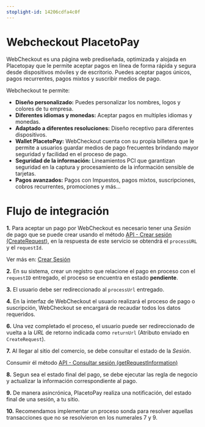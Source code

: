 ```yaml
---
stoplight-id: 14206cdfa4c0f
---
```


# Webcheckout PlacetoPay

WebCheckout es una página web prediseñada, optimizada y alojada en Placetopay que le permite aceptar pagos en línea de forma rápida y segura desde dispositivos móviles y de escritorio. Puedes aceptar pagos únicos, pagos recurrentes, pagos mixtos y suscribir medios de pago.

Webcheckout te permite:

* **Diseño personalizado:** Puedes personalizar los nombres, logos y colores de tu empresa.
* **Diferentes idiomas y monedas:** Aceptar pagos en multiples idiomas y monedas.
* **Adaptado a diferentes resoluciones:** Diseño receptivo para diferentes dispositivos.
* **Wallet PlacetoPay:** WebCheckout cuenta con su propia billetera que le permite a usuarios guardar medios de pago frecuentes brindando mayor seguridad y facilidad en el proceso de pago.
* **Seguridad de la información:** Lineamientos PCI que garantizan seguridad en la captura y procesamiento de la información sensible de tarjetas.
* **Pagos avanzados:** Pagos con Impuestos, pagos mixtos, suscripciones, cobros recurrentes, promociones y más...

# Flujo de integración

**1.** Para aceptar un pago por WebCheckout es necesario tener una *Sesión* de pago que se puede crear usando el método [API - Crear sesión (CreateRequest)](../WebCheckout-ES.yaml/paths/~1api~1session/post), en la respuesta de este servicio se obtendrá el `processURL` y el `requestId`.

Ver más en: [Crear Sesión](./create-sesion.md)

**2.** En su sistema, crear un registro que relacione el pago en proceso con el `requestID` entregado, el proceso se encuentra en estado **pendiente**.

**3.** El usuario debe ser redireccionado al `processUrl` entregado.

**4.** En la interfaz de WebCheckout el usuario realizará el proceso de pago o suscripción, WebCheckout se encargará de recaudar todos los datos requeridos.

**6.** Una vez completado el proceso, el usuario puede ser redireccionado de vuelta a la *URL* de retorno indicada como `returnUrl` (Atributo enviado en `CreateRequest`).

**7.** Al llegar al sitio del comercio, se debe consultar el estado de la *Sesión*. 

Consumir él método [API - Consultar sesión (getRequestInformation)](../reference/WebCheckout-ES.yaml/paths/~1api~1session~1{requestId}/post)

**8.** Segun sea el estado final del pago, se debe ejecutar las regla de negocio y actualizar la información correspondiente al pago.

**9.** De manera asincrónica, PlacetoPay realiza una notificación, del estado final de una sesión, a tu sitio.

**10.** Recomendamos implementar un proceso sonda para resolver aquellas transacciones que no se resolvieron en los numerales 7 y 9.

